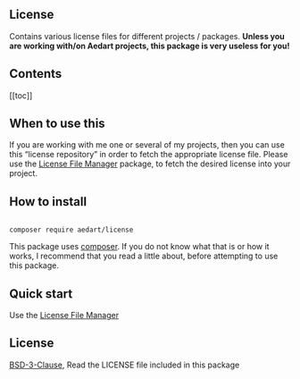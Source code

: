 ## License ##

Contains various license files for different projects / packages. __Unless you are working with/on Aedart projects, this package is very useless for you!__

## Contents ##

[[toc]]

## When to use this ##

If you are working with me one or several of my projects, then you can use this “license repository” in order to fetch the appropriate license file. Please use the [License File Manager](https://github.com/aedart/license-file-manager) package, to fetch the desired license into your project.

## How to install ##

```console

composer require aedart/license
```

This package uses [composer](https://getcomposer.org/). If you do not know what that is or how it works, I recommend that you read a little about, before attempting to use this package.

## Quick start ##

Use the [License File Manager](https://github.com/aedart/license-file-manager)

## License ##

[BSD-3-Clause](http://spdx.org/licenses/BSD-3-Clause), Read the LICENSE file included in this package

